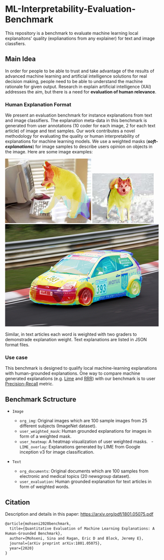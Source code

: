 # ML-Interpretability-Evaluation-Benchmark

This repository is a benchmark to evaluate machine learning local explanaitons' quality (explianations from any explainer) for text and image classfiers.

## Main Idea

In order for people to be able to trust and take advantage of the results of advanced machine learning and artificial intelligence solutions for real decision making, people need to be able to understand the machine rationale for given output.
Research in explain artificial intelligence (XAI) addresses the aim, but there is a need for **evaluation of human relevance**.

### Human Explanation Format
We present an evaluation benchmark for instance explanations from text and image classifiers. 
The explanation meta-data in this benchmark is generated from user annotations (10 coder for each image, 2 for each text article) of image and text samples. 
Our work contributes a novel methodology for evaluating the quality or human interpretability of explanations for machine learning models.
We use a weighted masks (**_soft-explanations_**) for image samples to describe users opinion on objects in the image. 
Here are some image examples:

![dog 1](Image/ImageNet/human_attention_overlay/dog3.png) ![dog 2](Image/ImageNet/human_attention_overlay/dog2.png)  ![car](Image/ImageNet/human_attention_overlay/car4.png)

Similar, in text articles each word is weighted with two graders to demonstrade explanation weight. Text explanations are listed in JSON format files.


### Use case
This benchmark is designed to qualify local machine-learning explanations with human-grounded explanations. 
One way to compare machine generated explanations (e.g. [Lime](https://github.com/marcotcr/lime) and [RRR](https://github.com/dtak/rrr)) with our benchmark is to user [Precision-Recall](http://scikit-learn.org/stable/auto_examples/model_selection/plot_precision_recall.html) metric.

## Benchmark Sctructure
- `Image`
   - `org_img`: Original images which are 100 sample images from 25 different subjects (ImageNet dataset).
   - `user_weighted_mask`: Human grounded explanations for images in form of a weighted mask.
   - `user_heatmap`: A heatmap visualization of user weighted masks.
   - `LIME_overlay`: Explanations generated by LIME from Google inception v3 for image classification.
   
- `Text`
  - `org_documents`: Original documents which are 100 samples from electronic and medical topics (20 newsgroup dataset).
  - `user_evaluation`: Human grounded explanation for text articles in form of weighted words.
  
  
## Citation

Description and details in this paper: https://arxiv.org/pdf/1801.05075.pdf

```
@article{mohseni2020benchmark,
  title={Quantitative Evaluation of Machine Learning Explanations: A Human-Grounded Benchmark},
  author={Mohseni, Sina and Ragan, Eric D and Block, Jeremy E},
  journal={arXiv preprint arXiv:1801.05075},
  year={2020}
}
```
